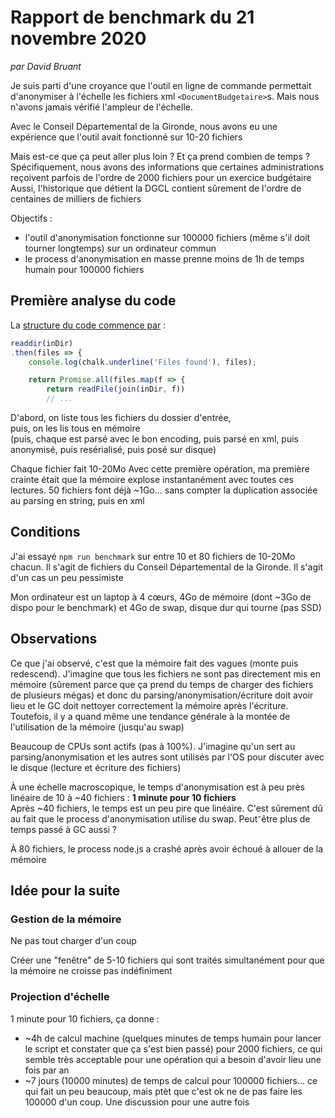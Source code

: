 # Rapport de benchmark du 21 novembre 2020

*par David Bruant*

Je suis parti d'une croyance que l'outil en ligne de commande permettait d'anonymiser à l'échelle les fichiers xml `<DocumentBudgetaire>`s. Mais nous n'avons jamais vérifié l'ampleur de l'échelle.

Avec le Conseil Départemental de la Gironde, nous avons eu une expérience que l'outil avait fonctionné sur 10-20 fichiers

Mais est-ce que ça peut aller plus loin ? Et ça prend combien de temps ?
Spécifiquement, nous avons des informations que certaines administrations reçoivent parfois de l'ordre de 2000 fichiers pour un exercice budgétaire
Aussi, l'historique que détient la DGCL contient sûrement de l'ordre de centaines de milliers de fichiers

Objectifs : 
- l'outil d'anonymisation fonctionne sur 100000 fichiers (même s'il doit tourner longtemps) sur un ordinateur commun
- le process d'anonymisation en masse prenne moins de 1h de temps humain pour 100000 fichiers



## Première analyse du code

La [structure du code commence par](https://github.com/dtc-innovation/anonymisation-document-budgetaire/blob/3123c300eec0498c556da200f6a96af1fd644e24/bin/anon-doc-budg.js#L29-L34) :

```js
readdir(inDir)
.then(files => {
    console.log(chalk.underline('Files found'), files);

    return Promise.all(files.map(f => {
        return readFile(join(inDir, f))
        // ...
```

D'abord, on liste tous les fichiers du dossier d'entrée,\
puis, on les lis tous en mémoire\
(puis, chaque est parsé avec le bon encoding, puis parsé en xml, puis anonymisé, puis resérialisé, puis posé sur disque)

Chaque fichier fait 10-20Mo
Avec cette première opération, ma première crainte était que la mémoire explose instantanément avec toutes ces lectures. 50 fichiers font déjà ~1Go... sans compter la duplication associée au parsing en string, puis en xml

## Conditions

J'ai essayé `npm run benchmark` sur entre 10 et 80 fichiers de 10-20Mo chacun. Il s'agit de fichiers du Conseil Départemental de la Gironde. Il s'agit d'un cas un peu pessimiste

Mon ordinateur est un laptop à 4 cœurs, 4Go de mémoire (dont ~3Go de dispo pour le benchmark) et 4Go de swap, disque dur qui tourne (pas SSD)


## Observations

Ce que j'ai observé, c'est que la mémoire fait des vagues (monte puis redescend). J'imagine que tous les fichiers ne sont pas directement mis en mémoire (sûrement parce que ça prend du temps de charger des fichiers de plusieurs mégas) et donc du parsing/anonymisation/écriture doit avoir lieu et le GC doit nettoyer correctement la mémoire après l'écriture. Toutefois, il y a quand même une tendance générale à la montée de l'utilisation de la mémoire (jusqu'au swap)

Beaucoup de CPUs sont actifs (pas à 100%). J'imagine qu'un sert au parsing/anonymisation et les autres sont utilisés par l'OS pour discuter avec le disque (lecture et écriture des fichiers)

À une échelle macroscopique, le temps d'anonymisation est à peu près linéaire de 10 à ~40 fichiers : **1 minute pour 10 fichiers**\
Après ~40 fichiers, le temps est un peu pire que linéaire. C'est sûrement dû au fait que le process d'anonymisation utilise du swap. Peut⁻être plus de temps passé à GC aussi ?

À 80 fichiers, le process node.js a crashé après avoir échoué à allouer de la mémoire


## Idée pour la suite

### Gestion de la mémoire

Ne pas tout charger d'un coup

Créer une "fenêtre" de 5-10 fichiers qui sont traités simultanément pour que la mémoire ne croisse pas indéfiniment

### Projection d'échelle

1 minute pour 10 fichiers, ça donne :
- ~4h de calcul machine (quelques minutes de temps humain pour lancer le script et constater que ça s'est bien passé) pour 2000 fichiers, ce qui semble très acceptable pour une opération qui a besoin d'avoir lieu une fois par an
- ~7 jours (10000 minutes) de temps de calcul pour 100000 fichiers... ce qui fait un peu beaucoup, mais ptèt que c'est ok ne de pas faire les 100000 d'un coup. Une discussion pour une autre fois 
